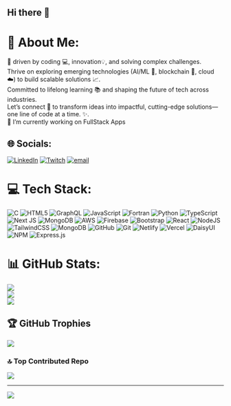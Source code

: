 ## Hi there 👋

<!--
**Mohamad-Gh/Mohamad-Gh** is a ✨ _special_ ✨ repository because its `README.md` (this file) appears on your GitHub profile.-->

# 💫 About Me:
🚀 driven by coding 💻, innovation💡, and solving complex challenges. <br>Thrive on exploring emerging technologies (AI/ML 🤖, blockchain 🔗, cloud ☁️) to build scalable solutions 📈. <br>Committed to lifelong learning 📚 and shaping the future of tech across industries.<br>Let’s connect 🤝 to transform ideas into impactful, cutting-edge solutions—one line of code at a time. ✨.<br>🔭 I’m currently working on FullStack Apps<br>


## 🌐 Socials:
[![LinkedIn](https://img.shields.io/badge/LinkedIn-%230077B5.svg?logo=linkedin&logoColor=white)](https://linkedin.com/in/www.linkedin.com/in/mohamad-g-210581156) [![Twitch](https://img.shields.io/badge/Twitch-%239146FF.svg?logo=Twitch&logoColor=white)](https://twitch.tv/echofsorrow) [![email](https://img.shields.io/badge/Email-D14836?logo=gmail&logoColor=white)](mailto:ghalebizadem@gmail.com) 

# 💻 Tech Stack:
![C](https://img.shields.io/badge/c-%2300599C.svg?style=plastic&logo=c&logoColor=white) ![HTML5](https://img.shields.io/badge/html5-%23E34F26.svg?style=plastic&logo=html5&logoColor=white) ![GraphQL](https://img.shields.io/badge/-GraphQL-E10098?style=plastic&logo=graphql&logoColor=white) ![JavaScript](https://img.shields.io/badge/javascript-%23323330.svg?style=plastic&logo=javascript&logoColor=%23F7DF1E) ![Fortran](https://img.shields.io/badge/Fortran-%23734F96.svg?style=plastic&logo=fortran&logoColor=white) ![Python](https://img.shields.io/badge/python-3670A0?style=plastic&logo=python&logoColor=ffdd54) ![TypeScript](https://img.shields.io/badge/typescript-%23007ACC.svg?style=plastic&logo=typescript&logoColor=white) ![Next JS](https://img.shields.io/badge/Next-black?style=plastic&logo=next.js&logoColor=white) ![MongoDB](https://img.shields.io/badge/MongoDB-%234ea94b.svg?style=plastic&logo=mongodb&logoColor=white) ![AWS](https://img.shields.io/badge/AWS-%23FF9900.svg?style=plastic&logo=amazon-aws&logoColor=white) ![Firebase](https://img.shields.io/badge/firebase-a08021?style=plastic&logo=firebase&logoColor=ffcd34) ![Bootstrap](https://img.shields.io/badge/bootstrap-%238511FA.svg?style=plastic&logo=bootstrap&logoColor=white) ![React](https://img.shields.io/badge/react-%2320232a.svg?style=plastic&logo=react&logoColor=%2361DAFB) ![NodeJS](https://img.shields.io/badge/node.js-6DA55F?style=plastic&logo=node.js&logoColor=white) ![TailwindCSS](https://img.shields.io/badge/tailwindcss-%2338B2AC.svg?style=plastic&logo=tailwind-css&logoColor=white) ![MongoDB](https://img.shields.io/badge/MongoDB-%234ea94b.svg?style=plastic&logo=mongodb&logoColor=white) ![GitHub](https://img.shields.io/badge/github-%23121011.svg?style=plastic&logo=github&logoColor=white) ![Git](https://img.shields.io/badge/git-%23F05033.svg?style=plastic&logo=git&logoColor=white) ![Netlify](https://img.shields.io/badge/netlify-%23000000.svg?style=plastic&logo=netlify&logoColor=#00C7B7) ![Vercel](https://img.shields.io/badge/vercel-%23000000.svg?style=plastic&logo=vercel&logoColor=white) ![DaisyUI](https://img.shields.io/badge/daisyui-5A0EF8?style=plastic&logo=daisyui&logoColor=white) ![NPM](https://img.shields.io/badge/NPM-%23CB3837.svg?style=plastic&logo=npm&logoColor=white) ![Express.js](https://img.shields.io/badge/express.js-%23404d59.svg?style=plastic&logo=express&logoColor=%2361DAFB)
# 📊 GitHub Stats:
![](https://github-readme-stats.vercel.app/api?username=Mohamad-Gh&theme=synthwave&hide_border=true&include_all_commits=true&count_private=true)<br/>
![](https://nirzak-streak-stats.vercel.app/?user=Mohamad-Gh&theme=synthwave&hide_border=true)<br/>
![](https://github-readme-stats.vercel.app/api/top-langs/?username=Mohamad-Gh&theme=synthwave&hide_border=true&include_all_commits=true&count_private=true&layout=compact)

## 🏆 GitHub Trophies
![](https://github-profile-trophy.vercel.app/?username=Mohamad-Gh&theme=blueberry&no-frame=true&no-bg=true&margin-w=4)

### 🔝 Top Contributed Repo
![](https://github-contributor-stats.vercel.app/api?username=Mohamad-Gh&limit=5&theme=dark&combine_all_yearly_contributions=true)

---
[![](https://visitcount.itsvg.in/api?id=Mohamad-Gh&icon=6&color=0)](https://visitcount.itsvg.in)

<!-- Proudly created with GPRM ( https://gprm.itsvg.in ) -->

